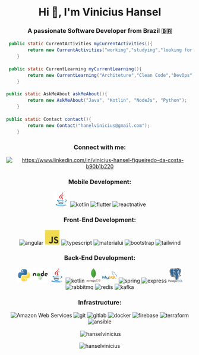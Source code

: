 <h1 align="center">Hi 👋, I'm Vinicius Hansel</h1>
<h3 align="center">A passionate Software Developer from Brazil 🇧🇷</h3>

```java
 public static CurrentActivities myCurrentActivities(){
        return new CurrentActivities("working","studying","looking for new oportunities to improve my skills and knowledge.");
    }

 public static CurrentLearning myCurrentLearning(){
        return new CurrentLearning("Architeture","Clean Code","DevOps","Nest Js");
    }

public static AskMeAbout askMeAbout(){
        return new AskMeAbout("Java", "Kotlin", "NodeJs", "Python");
    }

public static Contact contact(){
        return new Contact("hanelvinicius@gmail.com");
    }
```

<h3 align="center">Connect with me:</h3>
<p align="center">
<a href="https://www.linkedin.com/in/vinicius-hansel-figueiredo-da-costa-b90b1b220/" target="blank"><img align="center" src="https://raw.githubusercontent.com/rahuldkjain/github-profile-readme-generator/master/src/images/icons/Social/linked-in-alt.svg" alt="https://www.linkedin.com/in/vinicius-hansel-figueiredo-da-costa-b90b1b220" height="30" width="40" /></a>
</p>

<h3 align="center">Mobile Development:</h3>
<p align="center"> 

 
  <img src="https://raw.githubusercontent.com/devicons/devicon/master/icons/java/java-original.svg" alt="java" width="40" height="40"/> 
  
  <img src="https://www.vectorlogo.zone/logos/kotlinlang/kotlinlang-icon.svg" alt="kotlin" width="40" height="40"/> 
  
  <img src="https://www.vectorlogo.zone/logos/flutterio/flutterio-icon.svg" alt="flutter" width="40" height="40"/> 

  <img src="https://reactnative.dev/img/header_logo.svg" alt="reactnative" width="40" height="40"/>
  
</p> 
  
 
  
  
<div style="text-align: center;">
    <h3 align="center">Front-End Development:</h3>
    <p align="center">
      <img src="https://angular.io/assets/images/logos/angular/angular.svg" alt="angular" width="40" height="40"/> 
      <img src="https://raw.githubusercontent.com/devicons/devicon/master/icons/javascript/javascript-original.svg" alt="javascript" width="40" height="40"/> 
      <img src="https://www.vectorlogo.zone/logos/typescriptlang/typescriptlang-icon.svg" alt="typescript" width="40" height="40"/> 
      <img src="https://cdn.jsdelivr.net/gh/devicons/devicon/icons/materialui/materialui-original.svg" alt="materialui" width="40" height="40"/>
      <img src="https://cdn.jsdelivr.net/gh/devicons/devicon/icons/bootstrap/bootstrap-original.svg" alt="bootstrap" width="40" height="40"/>
      <img src="https://www.vectorlogo.zone/logos/tailwindcss/tailwindcss-icon.svg" alt="tailwind" width="40" height="40"/>
    </p>
  </div>
  
</div>




<div style="text-align: center;">
<h3 align="center">Back-End Development:</h3>
<p align="center"> 

  <img src="https://raw.githubusercontent.com/devicons/devicon/master/icons/python/python-original.svg" alt="python" width="40" height="40"/> 

  <img src="https://raw.githubusercontent.com/devicons/devicon/master/icons/nodejs/nodejs-original-wordmark.svg" alt="nodejs" width="40" height="40"/> 
  
  
  <img src="https://raw.githubusercontent.com/devicons/devicon/master/icons/java/java-original.svg" alt="java" width="40" height="40"/> 
  
  <img src="https://www.vectorlogo.zone/logos/kotlinlang/kotlinlang-icon.svg" alt="kotlin" width="40" height="40"/> 

  <img src="https://raw.githubusercontent.com/devicons/devicon/master/icons/mongodb/mongodb-original-wordmark.svg" alt="mongodb" width="40" height="40"/> 
  
  <img src="https://raw.githubusercontent.com/devicons/devicon/master/icons/mysql/mysql-original-wordmark.svg" alt="mysql" width="40" height="40"/>
  <img src="https://cdn.jsdelivr.net/gh/devicons/devicon/icons/spring/spring-original.svg" alt="spring" width="40" height="40"/>

  <img src="https://www.vectorlogo.zone/logos/expressjs/expressjs-ar21.svg" alt="express" width="40" height="40"/>

  <img src="https://raw.githubusercontent.com/devicons/devicon/master/icons/postgresql/postgresql-original-wordmark.svg" alt="postgresql" width="40" height="40"/> 

  <img src="https://www.vectorlogo.zone/logos/rabbitmq/rabbitmq-icon.svg" alt="rabbitmq" width="40" height="40"/>

  <img src="https://www.vectorlogo.zone/logos/redis/redis-icon.svg" alt="redis" width="40" height="40"/>


  <img src="https://www.vectorlogo.zone/logos/apache_kafka/apache_kafka-vertical.svg" alt="kafka" width="40" height="40"/>

</p>
</div>

<div style="text-align: center;">
<h3 align="center">Infrastructure: </h3>
<p align="center" >
  <img src="https://www.vectorlogo.zone/logos/amazon_aws/amazon_aws-icon.svg" alt="Amazon Web Services" width="40" height="40"/>
  <img src="https://cdn.jsdelivr.net/gh/devicons/devicon/icons/git/git-plain.svg" alt="git" width="40" height="40"/>
  <img src="https://cdn.jsdelivr.net/gh/devicons/devicon/icons/gitlab/gitlab-original.svg" alt="gitlab" width="40" height="40"/>
  <img src="https://cdn.jsdelivr.net/gh/devicons/devicon/icons/docker/docker-plain.svg" alt="docker" width="40" height="40"/>
  <img src="https://www.vectorlogo.zone/logos/firebase/firebase-icon.svg" alt="firebase" width="40" height="40"/>
  <img src="https://www.vectorlogo.zone/logos/terraformio/terraformio-icon.svg" alt="terraform" width="40" height="40"/>
  <img src="https://www.vectorlogo.zone/logos/ansible/ansible-icon.svg" alt="ansible" width="40" height="40"/>

</p>
</div>

<p align="center">&nbsp;<img align="center" src="https://github-readme-stats.vercel.app/api?username=hanselvinicius&theme=dark&show_icons=true&locale=en"  alt="hanselvinicius" /></p>

<p align="center"><img align="center" src="https://github-readme-stats.vercel.app/api/top-langs?username=hanselvinicius&show_icons=true&theme=dark&locale=en&layout=compact" alt="hanselvinicius" /></p>
